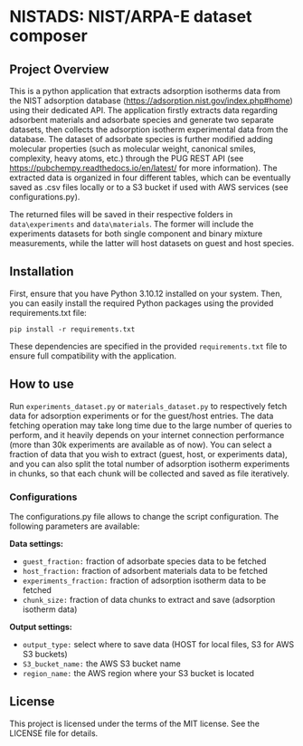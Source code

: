 # NISTADS: NIST/ARPA-E dataset composer

## Project Overview
This is a python application that extracts adsorption isotherms data from the NIST adsorption database (https://adsorption.nist.gov/index.php#home) using their dedicated API. The application firstly extracts data regarding adsorbent materials and adsorbate species and generate two separate datasets, then collects the adsorption isotherm experimental data from the database. The dataset of adsorbate species is further modified adding molecular properties (such as molecular weight, canonical smiles, complexity, heavy atoms, etc.) through the PUG REST API (see https://pubchempy.readthedocs.io/en/latest/ for more information). The extracted data is organized in four different tables, which can be eventually saved as .csv files locally or to a S3 bucket if used with AWS services (see configurations.py). 

The returned files will be saved in their respective folders in `data\experiments` and `data\materials`. The former will include the experiments datasets for both single component and binary mixture measurements, while the latter will host datasets on guest and host species. 

## Installation 
First, ensure that you have Python 3.10.12 installed on your system. Then, you can easily install the required Python packages using the provided requirements.txt file:

`pip install -r requirements.txt` 

These dependencies are specified in the provided `requirements.txt` file to ensure full compatibility with the application. 

## How to use
Run `experiments_dataset.py` or `materials_dataset.py` to respectively fetch data for adsorption experiments or for the guest/host entries. The data fetching operation may take long time due to the large number of queries to perform, and it heavily depends on your internet connection performance (more than 30k experiments are available as of now). You can select a fraction of data that you wish to extract (guest, host, or experiments data), and you can also split the total number of adsorption isotherm experiments in chunks, so that each chunk will be collected and saved as file iteratively.

### Configurations
The configurations.py file allows to change the script configuration. The following parameters are available:

**Data settings:**
- `guest_fraction:` fraction of adsorbate species data to be fetched
- `host_fraction:` fraction of adsorbent materials data to be fetched
- `experiments_fraction:` fraction of adsorption isotherm data to be fetched
- `chunk_size:` fraction of data chunks to extract and save (adsorption isotherm data)

**Output settings:**
- `output_type:` select where to save data (HOST for local files, S3 for AWS S3 buckets)
- `S3_bucket_name:` the AWS S3 bucket name
- `region_name:` the AWS region where your S3 bucket is located

## License
This project is licensed under the terms of the MIT license. See the LICENSE file for details.

